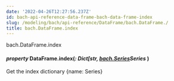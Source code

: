 ```yaml
---
date: '2022-04-26T12:27:56.237Z'
id: bach-api-reference-data-frame-bach-data-frame-index
slug: /modeling/bach/api-reference/DataFrame/bach.DataFrame./
title: bach.DataFrame.index
---
```


bach.DataFrame.index


#### _property_ DataFrame.index(_: Dict[str, [bach.Series](#bach.Series)Series_ )
Get the index dictionary {name: Series}

<!-- !! processed by numpydoc !! -->
